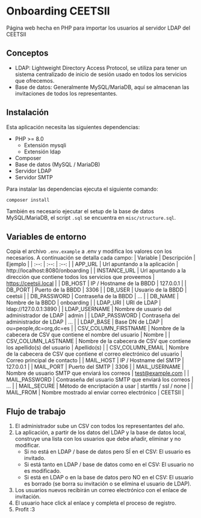 # Onboarding CEETSII
Página web hecha en PHP para importar los usuarios al servidor LDAP del CEETSII

## Conceptos
- LDAP: Lightweight Directory Access Protocol, se utiliza para tener un sistema centralizado de inicio de sesión usado en todos los servicios que ofrecemos.
- Base de datos: Generalmente MySQL/MariaDB, aquí se almacenan las invitaciones de todos los representantes.

## Instalación
Esta aplicación necesita las siguientes dependencias:
- PHP >= 8.0
    - Extensión mysqli
    - Extensión ldap
- Composer
- Base de datos (MySQL / MariaDB)
- Servidor LDAP
- Servidor SMTP

Para instalar las dependencias ejecuta el siguiente comando:
```bash
composer install
```

También es necesario ejecutar el setup de la base de datos MySQL/MariaDB,
el script `.sql` se encuentra en `misc/structure.sql`.

## Variables de entorno
Copia el archivo `.env.example` a .env y modifica los valores con los necesarios. A continuación se detalla cada campo:
| Variable | Descripción | Ejemplo |
| :--: | :--: | :--: |
| APP_URL | Url apuntando a la aplicación | http://localhost:8080/onboarding |
| INSTANCE_URL | Url apuntando a la dirección que contiene todos los servicios que proveemos | https://ceetsii.local |
| DB_HOST | IP / Hostname de la BBDD | 127.0.0.1 |
| DB_PORT | Puerto de la BBDD | 3306 |
| DB_USER | Usuario de la BBDD | ceetsii |
| DB_PASSWORD | Contraseña de la BBDD | ... |
| DB_NAME | Nombre de la BBDD | onboarding |
| LDAP_URI | URI de LDAP | ldap://127.0.0.1:3890 |
| LDAP_USERNAME | Nombre de usuario del administrador de LDAP | admin |
| LDAP_PASSWORD | Contraseña del administrador de LDAP | ... |
| LDAP_BASE | Base DN de LDAP | ou=people,dc=org,dc=es |
| CSV_COLUMN_FIRSTNAME | Nombre de la cabecera de CSV que contiene el nombre del usuario | Nombre |
| CSV_COLUMN_LASTNAME | Nombre de la cabecera de CSV que contiene los apellido(s) del usuario | Apellido(s) |
| CSV_COLUMN_EMAIL | Nombre de la cabecera de CSV que contiene el correo electrónico del usuario | Correo principal de contacto |
| MAIL_HOST | IP / Hostname del SMTP | 127.0.0.1 |
| MAIL_PORT | Puerto del SMTP | 3306 |
| MAIL_USERNAME | Nombre de usuario SMTP que enviará los correos | test@example.com |
| MAIL_PASSWORD | Contraseña del usuario SMTP que enviará los correos  | ... |
| MAIL_SECURE | Método de encriptación a usar | starttls / ssl / none |
| MAIL_FROM | Nombre mostrado al enviar correo electrónico | CEETSII |

## Flujo de trabajo
1. El administrador sube un CSV con todos los representantes del año.
2. La aplicación, a partir de los datos del LDAP y la base de datos local, construye una lista con los usuarios que debe añadir, eliminar y no modificar.
    - Si no está en LDAP / base de datos pero SÍ en el CSV: El usuario es invitado.
    - Si está tanto en LDAP / base de datos como en el CSV: El usuario no es modificado.
    - Si está en LDAP o en la base de datos pero NO en el CSV: El usuario es borrado (se borra su invitación o se elimina el usuario de LDAP).
3. Los usuarios nuevos recibirán un correo electrónico con el enlace de invitación.
4. El usuario hace click al enlace y completa el proceso de registro.
5. Profit :3
